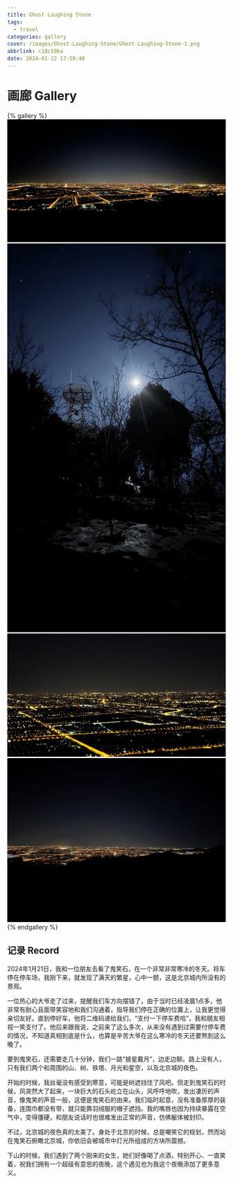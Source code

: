 ```yaml
---
title: Ghost Laughing Stone
tags:
  - travel
categories: gallery
cover: /images/Ghost-Laughing-Stone/Ghost-Laughing-Stone-1.png
abbrlink: c18c59ba
date: 2024-01-22 17:59:48
---
```

# 画廊 Gallery
{% gallery %}
![](/images/Ghost-Laughing-Stone/Ghost-Laughing-Stone-1.png)
![](/images/Ghost-Laughing-Stone/Ghost-Laughing-Stone-2.png)
![](/images/Ghost-Laughing-Stone/Ghost-Laughing-Stone-3.png)
![](/images/Ghost-Laughing-Stone/Ghost-Laughing-Stone-4.png)
{% endgallery %}


## 记录 Record
2024年1月21日，我和一位朋友去看了鬼笑石，在一个非常非常寒冷的冬天。将车停在停车场，我刚下来，就发现了满天的繁星，心中一颤，这是北京城内所没有的景观。

一位热心的大爷走了过来，提醒我们车方向摆错了，由于当时已经凌晨1点多，他非常有耐心且面带笑容地和我们沟通着，指导我们停在正确的位置上，让我更觉得亲切友好。直到停好车，他将二维码递给我们，“支付一下停车费哈”，我和朋友相视一笑支付了。他后来跟我说，之前来了这么多次，从来没有遇到过需要付停车费的情况，不知道真相到底是什么，也算是辛苦大爷在这么寒冷的冬天还要熬到这么晚了。


要到鬼笑石，还需要走几十分钟，我们一路“披星戴月”，边走边聊。路上没有人，只有我们两个和周围的山、树、铁塔、月光和星空，以及北京城的夜色。

开始的时候，我丝毫没有感受到寒意，可能是树遮挡住了风吧。但走到鬼笑石的时候，风突然大了起来，一块巨大的石头屹立在山头，风呼呼地吹，发出凄厉的声音，像鬼笑的声音一般，这便是鬼笑石的由来。我们临时起意，没有准备厚厚的装备，连围巾都没有带，就只能靠羽绒服的帽子遮挡。我的嘴唇也因为持续暴露在空气中，变得僵硬，和朋友说话时也很难发出正常的声音，仿佛躯体被封印。

不过，北京城的夜色真的太美了。身处于北京的时候，总是嘲笑它的规划，然而站在鬼笑石俯瞰北京城，你依旧会被城市中灯光所组成的方块所震撼。

下山的时候，我们遇到了两个刚来的女生，她们好像喝了点酒，特别开心、一直笑着，祝我们拥有一个超级有意思的夜晚，这个遇见也为我这个夜晚添加了更多意义。